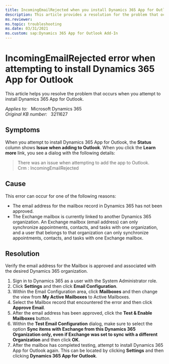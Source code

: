 ```yaml
---
title: IncomingEmailRejected when you install Dynamics 365 App for Outlook
description: This article provides a resolution for the problem that occurs when you attempt to install Dynamics 365 App for Outlook.
ms.reviewer: 
ms.topic: troubleshooting
ms.date: 03/31/2021
ms.custom: sap:Dynamics 365 App for Outlook Add-In
---
```

# IncomingEmailRejected error when attempting to install Dynamics 365 App for Outlook

This article helps you resolve the problem that occurs when you attempt to install Dynamics 365 App for Outlook.

_Applies to:_ &nbsp; Microsoft Dynamics 365  
_Original KB number:_ &nbsp; 3211627

## Symptoms

When you attempt to install Dynamics 365 App for Outlook, the **Status** column shows **Issue when adding to Outlook**. When you click the **Learn more** link, you see a dialog with the following details:

> There was an issue when attempting to add the app to Outlook.  
Crm : IncomingEmailRejected

## Cause

This error can occur for one of the following reasons:

- The email address for the mailbox record in Dynamics 365 has not been approved.
- The Exchange mailbox is currently linked to another Dynamics 365 organization. An Exchange mailbox (email address) can only synchronize appointments, contacts, and tasks with one organization, and a user that belongs to that organization can only synchronize appointments, contacts, and tasks with one Exchange mailbox.

## Resolution

Verify the email address for the Mailbox is approved and associated with the desired Dynamics 365 organization.

1. Sign in to Dynamics 365 as a user with the System Administrator role.
2. Click **Settings** and then click **Email Configuration**.
3. Within the Email Configuration area, click **Mailboxes** and then change the view from **My Active Mailboxes** to Active Mailboxes.
4. Select the Mailbox record that encountered the error and then click **Approve Email**.
5. After the email address has been approved, click the **Test & Enable Mailboxes** button.
6. Within the **Test Email Configuration** dialog, make sure to select the option **Sync items with Exchange from this Dynamics 365 Organization only, even if Exchange was set to sync with a different Organization** and then click **OK**.
7. After the mailbox has completed testing, attempt to install Dynamics 365 App for Outlook again. This can be located by clicking **Settings** and then clicking **Dynamics 365 App for Outlook**.
